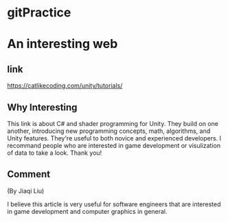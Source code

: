 # gitPractice
An interesting web
=======

link
-----------
https://catlikecoding.com/unity/tutorials/



Why Interesting
-----------
This link is about C# and shader programming for Unity. They build on one another, introducing new programming concepts, math, algorithms, and Unity features. They're useful to both novice and experienced developers.
I recommand people who are interested in game development or visulization of data to take a look.
Thank you!

Comment
-----------
(By Jiaqi Liu)

I believe this article is very useful for software engineers that are interested in game development and computer graphics in general.
